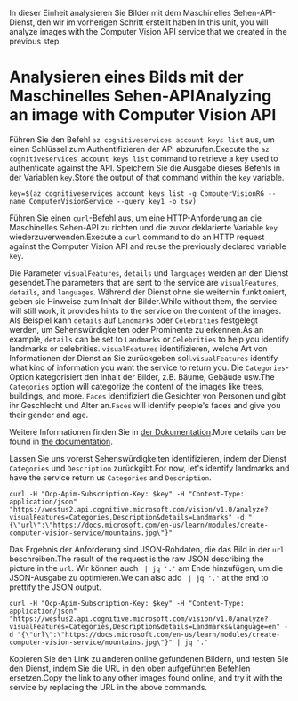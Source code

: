 <span data-ttu-id="13032-101">In dieser Einheit analysieren Sie Bilder mit dem Maschinelles Sehen-API-Dienst, den wir im vorherigen Schritt erstellt haben.</span><span class="sxs-lookup"><span data-stu-id="13032-101">In this unit, you will analyze images with the Computer Vision API service that we created in the previous step.</span></span>

# <a name="analyzing-an-image-with-computer-vision-api"></a><span data-ttu-id="13032-102">Analysieren eines Bilds mit der Maschinelles Sehen-API</span><span class="sxs-lookup"><span data-stu-id="13032-102">Analyzing an image with Computer Vision API</span></span>

<span data-ttu-id="13032-103">Führen Sie den Befehl `az cognitiveservices account keys list` aus, um einen Schlüssel zum Authentifizieren der API abzurufen.</span><span class="sxs-lookup"><span data-stu-id="13032-103">Execute the `az cognitiveservices account keys list` command to retrieve a key used to authenticate against the API.</span></span> <span data-ttu-id="13032-104">Speichern Sie die Ausgabe dieses Befehls in der Variablen `key`.</span><span class="sxs-lookup"><span data-stu-id="13032-104">Store the output of that command within the `key` variable.</span></span>

```azurecli
key=$(az cognitiveservices account keys list -g ComputerVisionRG --name ComputerVisionService --query key1 -o tsv)
```

<span data-ttu-id="13032-105">Führen Sie einen `curl`-Befehl aus, um eine HTTP-Anforderung an die Maschinelles Sehen-API zu richten und die zuvor deklarierte Variable `key` wiederzuverwenden.</span><span class="sxs-lookup"><span data-stu-id="13032-105">Execute a `curl` command to do an HTTP request against the Computer Vision API and reuse the previously declared variable `key`.</span></span>

<span data-ttu-id="13032-106">Die Parameter `visualFeatures`, `details` und `languages` werden an den Dienst gesendet.</span><span class="sxs-lookup"><span data-stu-id="13032-106">The parameters that are sent to the service are `visualFeatures`, `details`, and `languages`.</span></span> <span data-ttu-id="13032-107">Während der Dienst ohne sie weiterhin funktioniert, geben sie Hinweise zum Inhalt der Bilder.</span><span class="sxs-lookup"><span data-stu-id="13032-107">While without them, the service will still work, it provides hints to the service on the content of the images.</span></span> <span data-ttu-id="13032-108">Als Beispiel kann `details` auf `Landmarks` oder `Celebrities` festgelegt werden, um Sehenswürdigkeiten oder Prominente zu erkennen.</span><span class="sxs-lookup"><span data-stu-id="13032-108">As an example, `details` can be set to `Landmarks` or `Celebrities` to help you identify landmarks or celebrities.</span></span> <span data-ttu-id="13032-109">`visualFeatures` identifizieren, welche Art von Informationen der Dienst an Sie zurückgeben soll.</span><span class="sxs-lookup"><span data-stu-id="13032-109">`visualFeatures` identify what kind of information you want the service to return you.</span></span> <span data-ttu-id="13032-110">Die `Categories`-Option kategorisiert den Inhalt der Bilder, z.B. Bäume, Gebäude usw.</span><span class="sxs-lookup"><span data-stu-id="13032-110">The `Categories` option will categorize the content of the images like trees, buildings, and more.</span></span> <span data-ttu-id="13032-111">`Faces` identifiziert die Gesichter von Personen und gibt ihr Geschlecht und Alter an.</span><span class="sxs-lookup"><span data-stu-id="13032-111">`Faces` will identify people's faces and give you their gender and age.</span></span>

<span data-ttu-id="13032-112">Weitere Informationen finden Sie in [der Dokumentation](https://westus.dev.cognitive.microsoft.com/docs/services/56f91f2d778daf23d8ec6739/operations/56f91f2e778daf14a499e1fa).</span><span class="sxs-lookup"><span data-stu-id="13032-112">More details can be found in [the documentation](https://westus.dev.cognitive.microsoft.com/docs/services/56f91f2d778daf23d8ec6739/operations/56f91f2e778daf14a499e1fa).</span></span>

<span data-ttu-id="13032-113">Lassen Sie uns vorerst Sehenswürdigkeiten identifizieren, indem der Dienst `Categories` und `Description` zurückgibt.</span><span class="sxs-lookup"><span data-stu-id="13032-113">For now, let's identify landmarks and have the service return us `Categories` and `Description`.</span></span>

```azurecli
curl -H "Ocp-Apim-Subscription-Key: $key" -H "Content-Type: application/json" "https://westus2.api.cognitive.microsoft.com/vision/v1.0/analyze?visualFeatures=Categories,Description&details=Landmarks" -d "{\"url\":\"https://docs.microsoft.com/en-us/learn/modules/create-computer-vision-service/mountains.jpg\"}"
```

<span data-ttu-id="13032-114">Das Ergebnis der Anforderung sind JSON-Rohdaten, die das Bild in der `url` beschreiben.</span><span class="sxs-lookup"><span data-stu-id="13032-114">The result of the request is the raw JSON describing the picture in the `url`.</span></span> <span data-ttu-id="13032-115">Wir können auch ` | jq '.'` am Ende hinzufügen, um die JSON-Ausgabe zu optimieren.</span><span class="sxs-lookup"><span data-stu-id="13032-115">We can also add ` | jq '.'` at the end to prettify the JSON output.</span></span>

```azurecli
curl -H "Ocp-Apim-Subscription-Key: $key" -H "Content-Type: application/json" "https://westus2.api.cognitive.microsoft.com/vision/v1.0/analyze?visualFeatures=Categories,Description&details=Landmarks&language=en" -d "{\"url\":\"https://docs.microsoft.com/en-us/learn/modules/create-computer-vision-service/mountains.jpg\"}" | jq '.'
```

<span data-ttu-id="13032-116">Kopieren Sie den Link zu anderen online gefundenen Bildern, und testen Sie den Dienst, indem Sie die URL in den oben aufgeführten Befehlen ersetzen.</span><span class="sxs-lookup"><span data-stu-id="13032-116">Copy the link to any other images found online, and try it with the service by replacing the URL in the above commands.</span></span>
